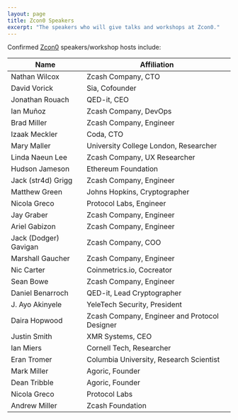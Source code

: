 ```yaml
---
layout: page
title: Zcon0 Speakers
excerpt: "The speakers who will give talks and workshops at Zcon0."
---
```


Confirmed [Zcon0](https://z.cash.foundation//zcon/) speakers/workshop hosts include:

Name | Affiliation
------------ | -------------
Nathan Wilcox | Zcash Company, CTO
David Vorick | Sia, Cofounder
Jonathan Rouach | QED-it, CEO
Ian Muñoz | Zcash Company, DevOps
Brad Miller | Zcash Company, Engineer
Izaak Meckler | Coda, CTO
Mary Maller | University College London, Researcher
Linda Naeun Lee | Zcash Company, UX Researcher
Hudson Jameson | Ethereum Foundation
Jack (str4d) Grigg | Zcash Company, Engineer
Matthew Green | Johns Hopkins, Cryptographer
Nicola Greco | Protocol Labs, Engineer
Jay Graber | Zcash Company, Engineer
Ariel Gabizon | Zcash Company, Engineer
Jack (Dodger) Gavigan | Zcash Company, COO
Marshall Gaucher | Zcash Company, Engineer
Nic Carter | Coinmetrics.io, Cocreator
Sean Bowe | Zcash Company, Engineer
Daniel Benarroch | QED-it, Lead Cryptographer
J. Ayo Akinyele | YeleTech Security, President
Daira Hopwood | Zcash Company, Engineer and Protocol Designer
Justin Smith | XMR Systems, CEO
Ian Miers | Cornell Tech, Researcher
Eran Tromer | Columbia University, Research Scientist
Mark Miller | Agoric, Founder
Dean Tribble | Agoric, Founder
Nicola Greco | Protocol Labs
Andrew Miller | Zcash Foundation
